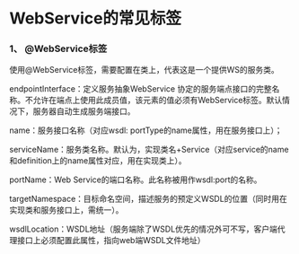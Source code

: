 # WebService的常见标签

### 1、 @WebService标签

使用@WebService标签，需要配置在类上，代表这是一个提供WS的服务类。

endpointInterface：定义服务抽象WebService 协定的服务端点接口的完整名称。不允许在端点上使用此成员值，该元素的值必须有WebService标签。默认情况下，服务器自动生成服务端接口。

name：服务接口名称（对应wsdl: portType的name属性，用在服务接口上）；

serviceName：服务类名称。默认为，实现类名+Service（对应service的name和definition上的name属性对应，用在实现类上）。

portName：Web Service的端口名称。此名称被用作wsdl:port的名称。

targetNamespace：目标命名空间，描述服务的预定义WSDL的位置（同时用在实现类和服务接口上，需统一）。

wsdlLocation：WSDL地址（服务端除了WSDL优先的情况外可不写，客户端代理接口上必须配置此属性，指向web端WSDL文件地址）
